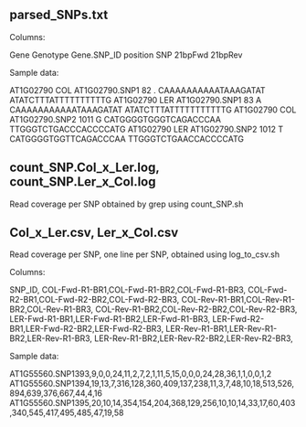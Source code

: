parsed_SNPs.txt 
--------------------

Columns:

Gene Genotype Gene.SNP_ID position SNP 21bpFwd 21bpRev

Sample data:

AT1G02790 COL AT1G02790.SNP1 82 . CAAAAAAAAAATAAAGATAT ATATCTTTATTTTTTTTTTG
AT1G02790 LER AT1G02790.SNP1 83 A CAAAAAAAAAAATAAAGATAT ATATCTTTATTTTTTTTTTTG
AT1G02790 COL AT1G02790.SNP2 1011 G CATGGGGTGGGTCAGACCCAA TTGGGTCTGACCCACCCCATG
AT1G02790 LER AT1G02790.SNP2 1012 T CATGGGGTGGTTCAGACCCAA TTGGGTCTGAACCACCCCATG

count_SNP.Col_x_Ler.log, count_SNP.Ler_x_Col.log
------------------------------------------------

Read coverage per SNP obtained by grep using count_SNP.sh

Col_x_Ler.csv, Ler_x_Col.csv
----------------------------

Read coverage per SNP, one line per SNP, obtained using log_to_csv.sh

Columns:

SNP_ID,
COL-Fwd-R1-BR1,COL-Fwd-R1-BR2,COL-Fwd-R1-BR3,
COL-Fwd-R2-BR1,COL-Fwd-R2-BR2,COL-Fwd-R2-BR3,
COL-Rev-R1-BR1,COL-Rev-R1-BR2,COL-Rev-R1-BR3,
COL-Rev-R1-BR2,COL-Rev-R2-BR2,COL-Rev-R2-BR3,
LER-Fwd-R1-BR1,LER-Fwd-R1-BR2,LER-Fwd-R1-BR3,
LER-Fwd-R2-BR1,LER-Fwd-R2-BR2,LER-Fwd-R2-BR3,
LER-Rev-R1-BR1,LER-Rev-R1-BR2,LER-Rev-R1-BR3,
LER-Rev-R1-BR2,LER-Rev-R2-BR2,LER-Rev-R2-BR3,

Sample data:

AT1G55560.SNP1393,9,0,0,24,11,2,7,2,1,11,5,15,0,0,0,24,28,36,1,1,0,0,1,2
AT1G55560.SNP1394,19,13,7,316,128,360,409,137,238,11,3,7,48,10,18,513,526,894,639,376,667,44,4,16
AT1G55560.SNP1395,20,10,14,354,154,204,368,129,256,10,10,14,33,17,60,403,340,545,417,495,485,47,19,58


